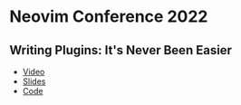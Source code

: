 # Neovim Conference 2022

## Writing Plugins: It's Never Been Easier

- [Video](https://youtu.be/PdaObkGazoU)
- [Slides](https://github.com/David-Kunz/NeovimConf/blob/main/slides.pdf)
- [Code](https://github.com/David-Kunz/NeovimConf/blob/main/lua/NeovimConf.lua)
